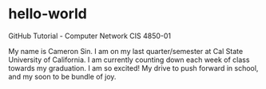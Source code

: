 # hello-world
GitHub Tutorial - Computer Network CIS 4850-01

My name is Cameron Sin. I am on my last quarter/semester at Cal State University of California. I am currently counting down each week of class towards my graduation. I am so excited! My drive to push forward in school, and my soon to be bundle of joy.
